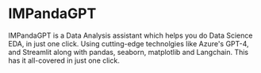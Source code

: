 # IMPandaGPT
IMPandaGPT is a Data Analysis assistant which helps you do Data Science EDA, in just one click. Using cutting-edge technolgies like Azure's GPT-4, and Streamlit along with pandas, seaborn, matplotlib and Langchain. This has it all-covered in just one click.
